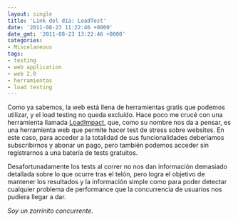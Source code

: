 ```yaml
---
layout: single
title: 'Link del día: LoadTest'
date: '2011-08-23 11:22:46 +0000'
date_gmt: '2011-08-23 13:22:46 +0000'
categories:
- Miscelaneous
tags:
- testing
- web application
- web 2.0
- herramientas
- load testing
---
```


Como ya sabemos, la web está llena de herramientas gratis que podemos utilizar, y el load testing no queda excluído. Hace poco me crucé con una herramienta llamada [LoadImpact](http://loadimpact.com/), que, como su nombre nos da a pensar, es una herramienta web que permite hacer test de stress sobre websites. En este caso, para acceder a la totalidad de sus funcionalidades deberíamos subscribirnos y abonar un pago, pero también podemos acceder sin registrarnos a una batería de tests gratuitos.

Desafortunadamente los tests al correr no nos dan información demasiado detallada sobre lo que ocurre tras el telón, pero logra el objetivo de mantener los resultados y la información simple como para poder detectar cualquier problema de performance que la concurrencia de usuarios nos pudiera llegar a dar.

_Soy un zorrinito concurrente._
